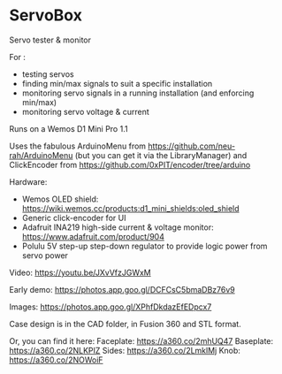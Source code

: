 # ServoBox
Servo tester &amp; monitor

For :
 - testing servos
 - finding min/max signals to suit a specific installation
 - monitoring servo signals in a running installation (and enforcing min/max)
 - monitoring servo voltage & current

Runs on a Wemos D1 Mini Pro 1.1

Uses the fabulous ArduinoMenu from https://github.com/neu-rah/ArduinoMenu
(but you can get it via the LibraryManager)
and ClickEncoder from https://github.com/0xPIT/encoder/tree/arduino

Hardware:
 - Wemos OLED shield: https://wiki.wemos.cc/products:d1_mini_shields:oled_shield
 - Generic click-encoder for UI
 - Adafruit INA219 high-side current & voltage monitor: https://www.adafruit.com/product/904
 - Polulu 5V step-up step-down regulator to provide logic power from servo power

Video: https://youtu.be/JXvVfzJGWxM

Early demo: https://photos.app.goo.gl/DCFCsC5bmaDBz76v9

Images:
https://photos.app.goo.gl/XPhfDkdazEfEDpcx7

Case design is in the CAD folder, in Fusion 360 and STL format.

Or, you can find it here:
Faceplate: https://a360.co/2mhUQ47
Baseplate: https://a360.co/2NLKPIZ
Sides: https://a360.co/2LmklMj
Knob: https://a360.co/2NOWoiF
